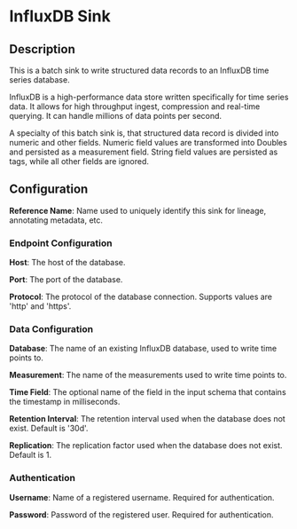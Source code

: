 
# InfluxDB Sink

## Description
This is a batch sink to write structured data records to an InfluxDB time series database.

InfluxDB is a high-performance data store written specifically for time series data. It allows 
for high throughput ingest, compression and real-time querying. It can handle millions of data 
points per second. 

A specialty of this batch sink is, that structured data record is divided into numeric and other 
fields. Numeric field values are transformed into Doubles and persisted as a measurement field.
String field values are persisted as tags, while all other fields are ignored.

## Configuration
**Reference Name**: Name used to uniquely identify this sink for lineage, annotating metadata, etc.

### Endpoint Configuration
**Host**: The host of the database.

**Port**: The port of the database.

**Protocol**: The protocol of the database connection. Supports values are 'http' and 'https'.

### Data Configuration
**Database**: The name of an existing InfluxDB database, used to write time points to.

**Measurement**: The name of the measurements used to write time points to.

**Time Field**: The optional name of the field in the input schema that contains the timestamp 
in milliseconds.

**Retention Interval**: The retention interval used when the database does not exist. Default is '30d'.

**Replication**: The replication factor used when the database does not exist. Default is 1.

### Authentication
**Username**: Name of a registered username. Required for authentication.

**Password**: Password of the registered user. Required for authentication.

